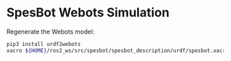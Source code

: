 # SpesBot Webots Simulation

Regenerate the Webots model:
```bash
pip3 install urdf2webots
xacro ${HOME}/ros2_ws/src/spesbot/spesbot_description/urdf/spesbot.xacro | python3 -m urdf2webots.importer --output=${HOME}/ros2_ws/src/spesbot/spesbot_webots/data/protos/SpesBot.proto --tool-slot=base_link
```
